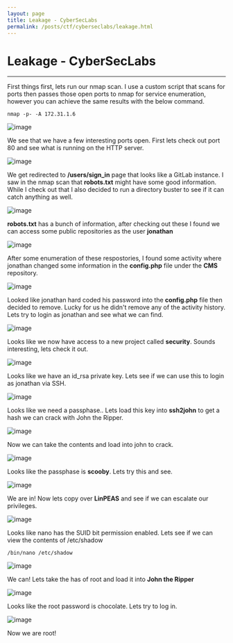 ```yaml
---
layout: page
title: Leakage - CyberSecLabs
permalink: /posts/ctf/cyberseclabs/leakage.html
---
```


# Leakage - CyberSecLabs
----



First things first, lets run our nmap scan.  I use a custom script that scans for ports then passes those open ports to nmap for service enumeration, however you can achieve the same results with the below command.

`nmap -p- -A 172.31.1.6`

![image](https://user-images.githubusercontent.com/50459517/109024901-d61dc280-7683-11eb-805a-b6a5a1c7c299.png)

We see that we have a few interesting ports open.  First lets check out port 80 and see what is running on the HTTP server.

![image](https://user-images.githubusercontent.com/50459517/109024946-e0d85780-7683-11eb-8bda-2c957f25d81a.png)

We get redirected to **/users/sign_in** page that looks like a GitLab instance.  I saw in the nmap scan that **robots.txt** might have some good information.  While I check out that I also decided to run a directory buster to see if it can catch anything as well.

![image](https://user-images.githubusercontent.com/50459517/109024983-eb92ec80-7683-11eb-8606-7a98866d1089.png)

**robots.txt** has a bunch of information, after checking out these I found we can access some public repositories as the user **jonathan**

![image](https://user-images.githubusercontent.com/50459517/109025025-f51c5480-7683-11eb-8366-9b2f26907b6d.png)

After some enumeration of these respostories, I found some activity where jonathan changed some information in the **config.php** file under the **CMS** repository.

![image](https://user-images.githubusercontent.com/50459517/109025065-006f8000-7684-11eb-873e-9f0c7c549ffe.png)

Looked like jonathan hard coded his password into the **config.php** file then decided to remove.  Lucky for us he didn't remove any of the activity history.  Lets try to login as jonathan and see what we can find.

![image](https://user-images.githubusercontent.com/50459517/109025116-0f563280-7684-11eb-8e48-648405012a3c.png)

Looks like we now have access to a new project called **security**.  Sounds interesting, lets check it out.

![image](https://user-images.githubusercontent.com/50459517/109025145-167d4080-7684-11eb-9cd4-c04dc96f63fe.png)

Looks like we have an id_rsa private key.  Lets see if we can use this to login as jonathan via SSH.

![image](https://user-images.githubusercontent.com/50459517/109025201-2137d580-7684-11eb-8b42-179c0225094c.png)

Looks like we need a passphase.. Lets load this key into **ssh2john** to get a hash we can crack with John the Ripper.

![image](https://user-images.githubusercontent.com/50459517/109025239-29901080-7684-11eb-84af-d52748364d5a.png)

Now we can take the contents and load into john to crack.

![image](https://user-images.githubusercontent.com/50459517/109025278-33b20f00-7684-11eb-94f8-13446e2fb240.png)

Looks like the passphase is **scooby**.  Lets try this and see.

![image](https://user-images.githubusercontent.com/50459517/109025319-3dd40d80-7684-11eb-897a-89e06184ccae.png)

We are in!  Now lets copy over **LinPEAS** and see if we can escalate our privileges.

![image](https://user-images.githubusercontent.com/50459517/109025377-4af0fc80-7684-11eb-8d19-8d91fdf2ce4e.png)

Looks like nano has the SUID bit permission enabled.  Lets see if we can view the contents of /etc/shadow

`/bin/nano /etc/shadow`

![image](https://user-images.githubusercontent.com/50459517/109025418-55ab9180-7684-11eb-87e0-d7ff583bef6c.png)

We can!  Lets take the has of root and load it into **John the Ripper**

![image](https://user-images.githubusercontent.com/50459517/109025466-5e9c6300-7684-11eb-89a9-2345360c54f0.png)

Looks like the root password is chocolate.  Lets try to log in.

![image](https://user-images.githubusercontent.com/50459517/109025505-678d3480-7684-11eb-8732-820f87df70a9.png)

Now we are root!
